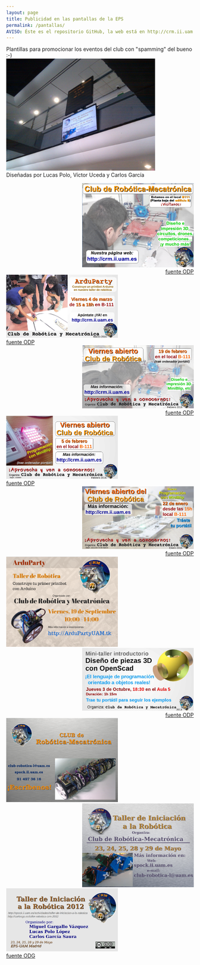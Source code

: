 ```yaml
---
layout: page
title: Publicidad en las pantallas de la EPS
permalink: /pantallas/
AVISO: Éste es el repositorio GitHub, la web está en http://crm.ii.uam.es/
---
```


Plantillas para promocionar los eventos del club con "spamming" del bueno :-)  
<img src="2012-05-24.jpg" width="400"/>  
Diseñadas por Lucas Polo, Víctor Uceda y Carlos García  


<div align="right">
<img src="2016_bienvenida_EPS_8septiembre.png" width="300"/><br/>
<a href="2016_bienvenida_EPS_8septiembre.odp">fuente ODP</a>
</div>


<div align="left">
<img src="2016_Cartel_ArduParty4marzo.jpg" width="300"/><br/>
<a href="2016_Cartel_ArduParty4marzo.odp">fuente ODP</a>
</div>


<div align="right">
<img src="2016_Cartel_viernesAbierto19febrero.jpg" width="300"/><br/>
<a href="2016_Cartel_viernesAbierto19febrero.odp">fuente ODP</a>
</div>

<div align="left">
<img src="2016_Cartel_viernesAbierto5febrero.jpg" width="300"/><br/>
<a href="2016_Cartel_viernesAbierto5febrero.odp">fuente ODP</a>
</div>



<div align="right">
<img src="2016_Cartel_viernesAbierto22enero.jpg" width="300"/><br/>
<a href="2016_Cartel_viernesAbierto22enero.odp">fuente ODP</a>
</div>

<div align="left">
<img src="2014_Cartel_ArduParty.png" width="300"/><br/>
</div>


<div align="right">
<img src="2013_Cartel_Taller_OpenScad.jpg" width="300"/><br/>
<a href="2013_Cartel_Taller_OpenScad.odp">fuente ODP</a>
</div>


<div align="left">
<img src="2012_cartel_presentacion_CRM.jpg" width="300"/><br/>
</div>


<div align="right">
<img src="2012_taller_arduino_pantallas.jpg" width="300"/><br/>
</div>


<div align="left">
<img src="2012_taller_iniciacion.png" width="300"/><br/>
<a href="2012_taller_iniciacion.odg">fuente ODG</a>
</div>

